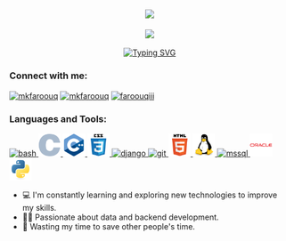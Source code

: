 <h3 align="center">
  <!--Mohammed Faroouq-->
  <img src="https://media.giphy.com/media/hvRJCLFzcasrR4ia7z/giphy.gif" width="28">
</h3>

<!-- Typing SVG by DenverCoder1 - https://github.com/DenverCoder1/readme-typing-svg -->

<p align="center"> <!-- Name -->
<a href="https://github.com/DenverCoder1/readme-typing-svg"><img src="https://readme-typing-svg.herokuapp.com/?lines=Mohammed+Faroouq;Bazooka;&font=Fira%20Code&center=true&width=440&height=45&color=#DDD&vCenter=true&size=40"></a>
</p>

<p align="center"> <!-- Job -->
<a href="https://git.io/typing-svg"><img src="https://readme-typing-svg.demolab.com?font=Fira+Code&pause=1000&color=F7617B&width=435&lines=Software+Engineer;Oracle+Developer;Data+Analyst" alt="Typing SVG" /></a>
</p> 


<!-- same svg
<a href="https://git.io/typing-svg"><img src="https://readme-typing-svg.herokuapp.com?font=Fira+Code&pause=1000&color=F71E6E&width=435&lines=Software+Engineer;Oracle+Developer;Data+Analyst" alt="Typing SVG" /></a>
-->


<!-- Funny SVG --   => / https://rahuldkjain.github.io/gh-profile-readme-generator/ -->

<h3 align="left">Connect with me:</h3>
<p align="left">
<a href="https://twitter.com/mkfaroouq" target="blank"><img align="center" src="https://raw.githubusercontent.com/rahuldkjain/github-profile-readme-generator/master/src/images/icons/Social/twitter.svg" alt="mkfaroouq" height="30" width="40" /></a>
<a href="https://linkedin.com/in/mkfaroouq" target="blank"><img align="center" src="https://raw.githubusercontent.com/rahuldkjain/github-profile-readme-generator/master/src/images/icons/Social/linked-in-alt.svg" alt="mkfaroouq" height="30" width="40" /></a>
<a href="https://instagram.com/faroouqiii" target="blank"><img align="center" src="https://raw.githubusercontent.com/rahuldkjain/github-profile-readme-generator/master/src/images/icons/Social/instagram.svg" alt="faroouqiii" height="30" width="40" /></a>
</p>

<h3 align="left">Languages and Tools:</h3>
<p align="left"> <a href="https://www.gnu.org/software/bash/" target="_blank" rel="noreferrer"> <img src="https://www.vectorlogo.zone/logos/gnu_bash/gnu_bash-icon.svg" alt="bash" width="40" height="40"/> </a> <a href="https://www.cprogramming.com/" target="_blank" rel="noreferrer"> <img src="https://raw.githubusercontent.com/devicons/devicon/master/icons/c/c-original.svg" alt="c" width="40" height="40"/> </a> <a href="https://www.w3schools.com/cpp/" target="_blank" rel="noreferrer"> <img src="https://raw.githubusercontent.com/devicons/devicon/master/icons/cplusplus/cplusplus-original.svg" alt="cplusplus" width="40" height="40"/> </a> <a href="https://www.w3schools.com/css/" target="_blank" rel="noreferrer"> <img src="https://raw.githubusercontent.com/devicons/devicon/master/icons/css3/css3-original-wordmark.svg" alt="css3" width="40" height="40"/> </a> <a href="https://www.djangoproject.com/" target="_blank" rel="noreferrer"> <img src="https://cdn.worldvectorlogo.com/logos/django.svg" alt="django" width="40" height="40"/> </a> <a href="https://git-scm.com/" target="_blank" rel="noreferrer"> <img src="https://www.vectorlogo.zone/logos/git-scm/git-scm-icon.svg" alt="git" width="40" height="40"/> </a> <a href="https://www.w3.org/html/" target="_blank" rel="noreferrer"> <img src="https://raw.githubusercontent.com/devicons/devicon/master/icons/html5/html5-original-wordmark.svg" alt="html5" width="40" height="40"/> </a> <a href="https://www.linux.org/" target="_blank" rel="noreferrer"> <img src="https://raw.githubusercontent.com/devicons/devicon/master/icons/linux/linux-original.svg" alt="linux" width="40" height="40"/> </a> <a href="https://www.microsoft.com/en-us/sql-server" target="_blank" rel="noreferrer"> <img src="https://www.svgrepo.com/show/303229/microsoft-sql-server-logo.svg" alt="mssql" width="40" height="40"/> </a> <a href="https://www.oracle.com/" target="_blank" rel="noreferrer"> <img src="https://raw.githubusercontent.com/devicons/devicon/master/icons/oracle/oracle-original.svg" alt="oracle" width="40" height="40"/> </a> <a href="https://www.python.org" target="_blank" rel="noreferrer"> <img src="https://raw.githubusercontent.com/devicons/devicon/master/icons/python/python-original.svg" alt="python" width="40" height="40"/> </a> </p>
<!-- End Of SVG -->



 <!-- -  🏢 I'm a Software Engineer Student @Alx_Africa -->
- 💻 I'm constantly learning and exploring new technologies to improve my skills.
- 👨‍💻 Passionate about data and backend development.
- 🎯 Wasting my time to save other people's time.
<!-- - ⚡ Fun Fact: I'm a Tea enthusiast and my perfect day would start and end with a cup of Tea. -->
